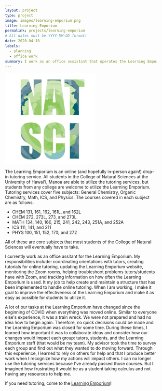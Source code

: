```yaml
---
layout: project
type: project
image: images/learning-emporium.png
title: Learning Emporium
permalink: projects/learning-emporium
# All dates must be YYYY-MM-DD format!
date: 2020-04-18
labels:
  - planning
  - office work
summary: I work as an office assistant that operates the Learning Emporium at UH Manoa.
---
```


<div class="ui small rounded images">
  <img class="ui image" src="../images/learning-emporium.png">
</div>

The Learning Emporium is an online (and hopefully in-person again!) drop-in tutoring service. All students in the College of Natural Sciences at the University of Hawai'i, Manoa are able to utilize the tutoring services, but students from any college are welcome to utilize the Learning Emporium. 
Tutoring services cover five subjects: General Chemistry, Organic Chemistry, Math, ICS, and Physics. The courses covered in each subject are as follows:  
  - CHEM 131, 161, 162, 161L, and 162L
  - CHEM 272, 272L, 273, and 273L
  - MATH 134, 140, 160, 215, 241, 242, 243, 251A, and 252A
  - ICS 111, 141, and 211
  - PHYS 100, 151, 152, 170, and 272

All of these are core subjects that most students of the College of Natural Sciences will eventually have to take.

I currently work as an office assitant for the Learning Emporium. My responsibilities include: coordinating orientations with tutors, creating tutorials for online tutoring, updating the Learning Emporium website, monitoring the Zoom rooms, helping troubleshoot problems tutors/students have with Zoom, and tracking information on how often the Learning Emporium is used. It my job to help create and maintain a structure that has been implemented to handle online tutoring. When I am working, I make it goal to improve the effectiveness of the Learning Emporium and make it as easy as possible for students to utilize it. 

A lot of our tasks at the Learning Emporium have changed since the beginning of COVID when everything was moved online. Similar to everyone else's experience, it was a train wreck. We were not prepared and had no idea how to begin again. Therefore, no quick decisions could be made and the Learning Emporium was closed for some time. During these times, I learned how important it was to collaborate ideas and consider how our changes would impact each group: tutors, students, and the Learning Emporium staff (that would be my team). My advisor took the time to survey each group and find out what they wanted to do moving forward. Through this experience, I learned to rely on others for help and that I produce better work when I recognize how my actions will impact others. I can no longer use the tutoring services because I've already passed those courses. But I imagined how frustrating it would be as a student taking calculus and not having any resources to help me.

If you need tutoring, come to the <a href="https://uhnatsci.org/emporium/tutorschedules.php">Learning Emporium</a>!

